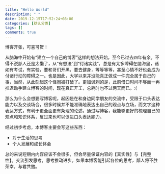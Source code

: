 ```yaml
---
title: "Hello World"
description: " "
date: 2019-12-15T17:52:24+08:00
categories: [默认分类]
tags: []
comments: true
---
```


博客开张，可喜可贺！

从脑海中开始有“建立一个自己的博客”这样的想法开始，至今已过去四年有余。不得不说鄙人还是太懒了，从“有想法”到“付诸实践”，总是有太多障碍在脑海里，诸如有考试，有实验，要和哥们开黑，要去健身，等等等等，甚至心情不好也会成为付诸行动的障碍之一。也是因此，大学以来并没能真正做成一件完全属于自己的事，当然，从此刻起这个怪圈被打破了。更加讽刺的是，此前借口时间不够而一再推迟动手建立博客的时间，现在真正开工，总耗时也不过两天而已。:(

那么为什么会想要写博客呢，起因是在和身边同学朋友的交流中，受限于口头表达能力以及交谈场合，很多时候并不能准确地表达出自己的观点与立场，而文字这种表达方式，有利于更全面更有条理的论述，通过写博客，我能够更好的梳理自己的观点和知识体系，反过来也可以促进口头表达能力。

经过初步考虑，本博客主要会写这些东西：

* 对于生活的思考
* 个人发展和成长体会

总的来说短期内内容应该不会很多，但会尽量保证内容的【真实性】与【完整性】。交流引发思考，思考推动进步，如果本博客能引起各位的思考，鄙人将不胜荣幸，与君共勉。
